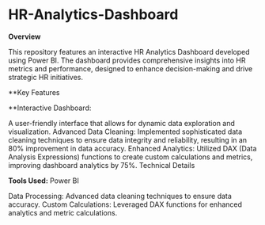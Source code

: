 # HR-Analytics-Dashboard

**Overview**

This repository features an interactive HR Analytics Dashboard developed using Power BI. The dashboard provides comprehensive insights into HR metrics and performance, designed to enhance decision-making and drive strategic HR initiatives.

**Key Features

**Interactive Dashboard: 

A user-friendly interface that allows for dynamic data exploration and visualization.
Advanced Data Cleaning: Implemented sophisticated data cleaning techniques to ensure data integrity and reliability, resulting in an 80% improvement in data accuracy.
Enhanced Analytics: Utilized DAX (Data Analysis Expressions) functions to create custom calculations and metrics, improving dashboard analytics by 75%.
Technical Details

**Tools Used:** Power BI

Data Processing: Advanced data cleaning techniques to ensure data accuracy.
Custom Calculations: Leveraged DAX functions for enhanced analytics and metric calculations.
